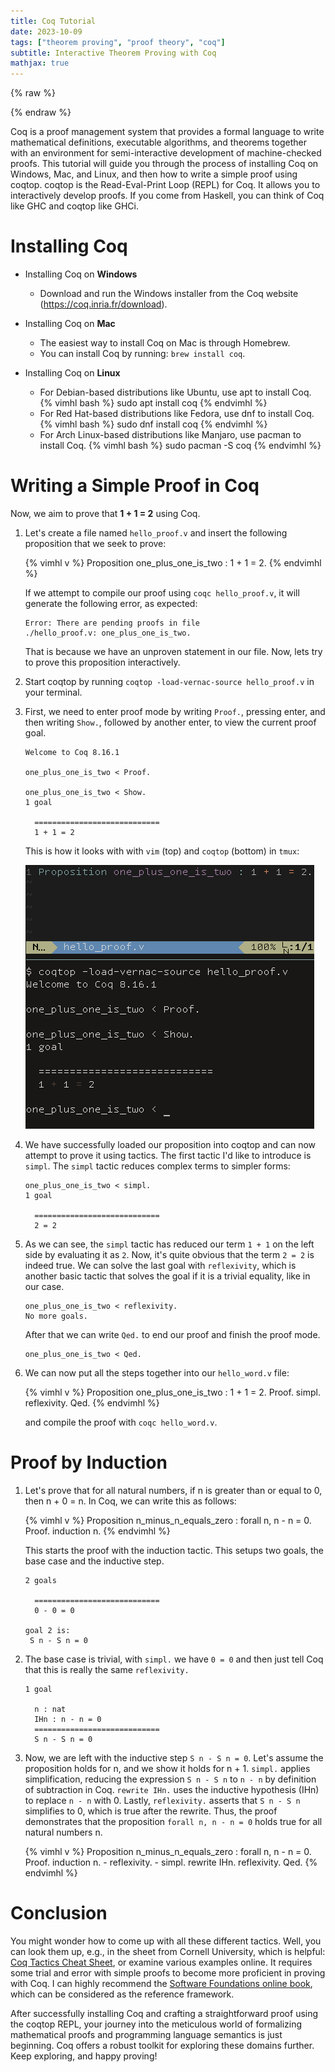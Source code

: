 ```yaml
---
title: Coq Tutorial
date: 2023-10-09
tags: ["theorem proving", "proof theory", "coq"]
subtitle: Interactive Theorem Proving with Coq
mathjax: true
---
```

{% raw %}
<script>
  MathJax = {
    loader: {
      load: ['[custom]/xypic.js'],
      paths: {custom: 'https://beuke.org/js'}
    },
    tex: {
      packages: {'[+]': ['xypic']}
    }
  };
</script>

<script id="MathJax-script" async src="https://cdn.jsdelivr.net/npm/mathjax@3.1.4/es5/tex-chtml-full.js"></script>
<script>
window.addEventListener('load', function() {
   document.querySelectorAll("mjx-xypic-object").forEach( (x) => (x.style.color = "var(--darkreader-text--text"));
   document.querySelectorAll("mjx-math > mjx-xypic > svg > g").forEach(x => x.setAttribute("stroke", "var(--darkreader-text--text"))
})
</script>

{% endraw %}

Coq is a proof management system that provides a formal language to write mathematical definitions, executable algorithms, and theorems together with an environment for semi-interactive development of machine-checked proofs. This tutorial will guide you through the process of installing Coq on Windows, Mac, and Linux, and then how to write a simple proof using coqtop. coqtop is the Read-Eval-Print Loop (REPL) for Coq. It allows you to interactively develop proofs. If you come from Haskell, you can think of Coq like GHC and coqtop like GHCi.

# Installing Coq

* Installing Coq on **Windows**

   - Download and run the Windows installer from the Coq website (https://coq.inria.fr/download).

* Installing Coq on **Mac**

   - The easiest way to install Coq on Mac is through Homebrew.
   - You can install Coq by running: `brew install coq`.

* Installing Coq on **Linux**

   - For Debian-based distributions like Ubuntu, use apt to install Coq.
     {% vimhl bash %}
     sudo apt install coq
     {% endvimhl %}
   - For Red Hat-based distributions like Fedora, use dnf to install Coq.
     {% vimhl bash %}
     sudo dnf install coq
     {% endvimhl %}
   - For Arch Linux-based distributions like Manjaro, use pacman to install Coq.
     {% vimhl bash %}
     sudo pacman -S coq
     {% endvimhl %}

# Writing a Simple Proof in Coq

<!-- If you wish to paste or write a proof without utilizing an interactive REPL, you can insert your code into a file, such as `hello_world.v`, and execute it using the command `coqc hello_world.v`. If your proofs are accurate, this command will exit with 0; otherwise, it will provide an error explaining why the proof is not yet complete. -->

Now, we aim to prove that **1 + 1 = 2** using Coq.

1. Let's create a file named `hello_proof.v` and insert the following proposition that we seek to prove:

   {% vimhl v %}
   Proposition one_plus_one_is_two : 1 + 1 = 2.
   {% endvimhl %}

   If we attempt to compile our proof using `coqc hello_proof.v`, it will generate the following error, as expected:

   ```
   Error: There are pending proofs in file
   ./hello_proof.v: one_plus_one_is_two.
   ```

   That is because we have an unproven statement in our file. Now, lets try to prove this proposition interactively.

2. Start coqtop by running `coqtop -load-vernac-source hello_proof.v` in your terminal.

3. First, we need to enter proof mode by writing `Proof.`, pressing enter, and then writing `Show.`, followed by another enter, to view the current proof goal.

   ```
   Welcome to Coq 8.16.1

   one_plus_one_is_two < Proof.

   one_plus_one_is_two < Show.
   1 goal

     ============================
     1 + 1 = 2
   ```
   This is how it looks with with `vim` (top) and `coqtop` (bottom) in `tmux`:

   ![](/images/vim-coq-top-down.png)

4. We have successfully loaded our proposition into coqtop and can now attempt to prove it using tactics. The first tactic I'd like to introduce is `simpl`. The `simpl` tactic reduces complex terms to simpler forms:

   ```
   one_plus_one_is_two < simpl.
   1 goal

     ============================
     2 = 2
   ```

5. As we can see, the `simpl` tactic has reduced our term `1 + 1` on the left side by evaluating it as `2`. Now, it's quite obvious that the term `2 = 2` is indeed true. We can solve the last goal with `reflexivity`, which is another basic tactic that solves the goal if it is a trivial equality, like in our case.

   ```
   one_plus_one_is_two < reflexivity.
   No more goals.
   ```

   After that we can write `Qed.` to end our proof and finish the proof mode.
   ```
   one_plus_one_is_two < Qed.
   ```

6. We can now put all the steps together into our `hello_word.v` file:

   {% vimhl v %}
   Proposition one_plus_one_is_two : 1 + 1 = 2.
   Proof.
     simpl.
     reflexivity.
   Qed.
   {% endvimhl %}

   and compile the proof with `coqc hello_word.v`.


# Proof by Induction

1. Let's prove that for all natural numbers, if n is greater than or equal to 0, then n + 0 = n. In Coq, we can write this as follows:

     {% vimhl v %}
     Proposition n_minus_n_equals_zero : forall n, n - n = 0.
     Proof.
       induction n.
     {% endvimhl %}

     This starts the proof with the induction tactic. This setups two goals, the base case and the inductive step.

    ```
    2 goals

      ============================
      0 - 0 = 0

    goal 2 is:
     S n - S n = 0
    ```

2. The base case is trivial, with `simpl.` we have `0 = 0` and then just tell Coq that this is really the same `reflexivity.`

    ```
    1 goal

      n : nat
      IHn : n - n = 0
      ============================
      S n - S n = 0
    ```

3. Now, we are left with the inductive step `S n - S n = 0`. Let's assume the proposition holds for n, and we show it holds for n + 1. `simpl.` applies simplification, reducing the expression `S n - S n` to `n - n` by definition of subtraction in Coq. `rewrite IHn.` uses the inductive hypothesis (IHn) to replace `n - n` with 0. Lastly, `reflexivity.` asserts that `S n - S n` simplifies to 0, which is true after the rewrite. Thus, the proof demonstrates that the proposition `forall n, n - n = 0` holds true for all natural numbers n.

     {% vimhl v %}
     Proposition n_minus_n_equals_zero : forall n, n - n = 0.
     Proof.
       induction n.
       - reflexivity.
       - simpl.
         rewrite IHn.
         reflexivity.
     Qed.
     {% endvimhl %}


# Conclusion


You might wonder how to come up with all these different tactics. Well, you can look them up, e.g., in the sheet from Cornell University, which is helpful: [Coq Tactics Cheat Sheet](https://www.cs.cornell.edu/courses/cs3110/2018sp/a5/coq-tactics-cheatsheet.html), or examine various examples online. It requires some trial and error with simple proofs to become more proficient in proving with Coq. I can highly recommend the [Software Foundations online book](https://softwarefoundations.cis.upenn.edu/lf-current/toc.html), which can be considered as the reference framework.

After successfully installing Coq and crafting a straightforward proof using the coqtop REPL, your journey into the meticulous world of formalizing mathematical proofs and programming language semantics is just beginning. Coq offers a robust toolkit for exploring these domains further. Keep exploring, and happy proving!
